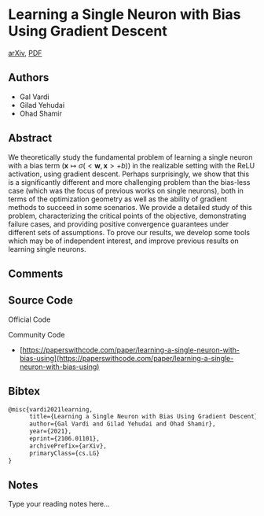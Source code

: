 
# Learning a Single Neuron with Bias Using Gradient Descent

[arXiv](https://arxiv.org/abs/2106.01101), [PDF](https://arxiv.org/pdf/2106.01101.pdf)

## Authors

- Gal Vardi
- Gilad Yehudai
- Ohad Shamir

## Abstract

We theoretically study the fundamental problem of learning a single neuron with a bias term ($\mathbf{x} \mapsto \sigma(<\mathbf{w},\mathbf{x}> + b)$) in the realizable setting with the ReLU activation, using gradient descent. Perhaps surprisingly, we show that this is a significantly different and more challenging problem than the bias-less case (which was the focus of previous works on single neurons), both in terms of the optimization geometry as well as the ability of gradient methods to succeed in some scenarios. We provide a detailed study of this problem, characterizing the critical points of the objective, demonstrating failure cases, and providing positive convergence guarantees under different sets of assumptions. To prove our results, we develop some tools which may be of independent interest, and improve previous results on learning single neurons.

## Comments



## Source Code

Official Code



Community Code

- [https://paperswithcode.com/paper/learning-a-single-neuron-with-bias-using](https://paperswithcode.com/paper/learning-a-single-neuron-with-bias-using)

## Bibtex

```tex
@misc{vardi2021learning,
      title={Learning a Single Neuron with Bias Using Gradient Descent}, 
      author={Gal Vardi and Gilad Yehudai and Ohad Shamir},
      year={2021},
      eprint={2106.01101},
      archivePrefix={arXiv},
      primaryClass={cs.LG}
}
```

## Notes

Type your reading notes here...

